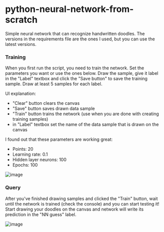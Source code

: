 # python-neural-network-from-scratch
Simple neural network that can recognize handwritten doodles.
The versions in the requirements file are the ones I used, but you can use the latest versions.

### Training

When you first run the script, you need to train the network. Set the parameters you want or use the ones below. Draw the sample, give it label in the "Label" textbox and click the "Save button" to save the training sample. Draw at least 5 samples for each label.

UI explanation:
- "Clear" button clears the canvas
- "Save" button saves drawn data sample
- "Train" button trains the network (use when you are done with creating training samples)
- in "Label" textbox set the name of the data sample that is drawn on the canvas

I found out that these parameters are working great:
- Points: 20
- Learning rate: 0.1
- Hidden layer neurons: 100
- Epochs: 100

![image](https://github.com/Timbelion/python-neural-network-from-scratch/assets/76007113/8e8296ed-4915-46e4-80d0-e93e0f308b02)

### Query

After you've finished drawing samples and clicked the "Train" button, wait until the network is trained (check the console) and you can start testing it! 
Start drawing your doodles on the canvas and network will write its prediction in the "NN guess" label.

![image](https://github.com/Timbelion/python-neural-network-from-scratch/assets/76007113/4362088f-7b6a-4b7f-ad5a-fc31f66605cb)





